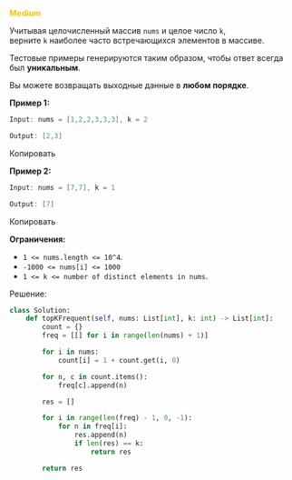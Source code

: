 <span style="color:rgb(255, 192, 0)">**Medium**</span> 

Учитывая целочисленный массив `nums` и целое число `k`, верните `k` наиболее часто встречающихся элементов в массиве.

Тестовые примеры генерируются таким образом, чтобы ответ всегда был **уникальным**.

Вы можете возвращать выходные данные в **любом порядке**.

**Пример 1:**

```java
Input: nums = [1,2,2,3,3,3], k = 2

Output: [2,3]
```

Копировать

**Пример 2:**

```java
Input: nums = [7,7], k = 1

Output: [7]
```

Копировать

**Ограничения:**

- `1 <= nums.length <= 10^4`.
- `-1000 <= nums[i] <= 1000`
- `1 <= k <= number of distinct elements in nums`.


Решение:

```python
class Solution:
    def topKFrequent(self, nums: List[int], k: int) -> List[int]:
        count = {}
        freq = [[] for i in range(len(nums) + 1)]

        for i in nums:
            count[i] = 1 + count.get(i, 0)

        for n, c in count.items():
            freq[c].append(n)

        res = []

        for i in range(len(freq) - 1, 0, -1):
            for n in freq[i]:
                res.append(n)
                if len(res) == k:
                    return res

        return res
```